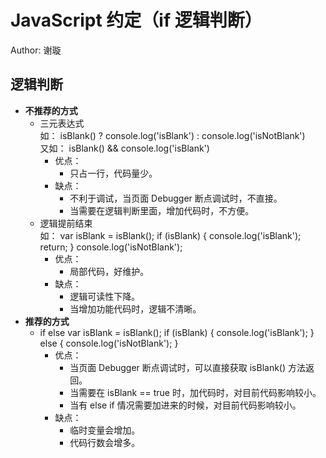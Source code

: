 JavaScript 约定（if 逻辑判断）
============

Author: 谢璇

## 逻辑判断
* **不推荐的方式**
    * 三元表达式
        <br />
        如：
            isBlank() ? console.log('isBlank') : console.log('isNotBlank')
        <br />
        又如：
            isBlank() && console.log('isBlank')
        <br />
        * 优点：
            * 只占一行，代码量少。
        * 缺点：
            * 不利于调试，当页面 Debugger 断点调试时，不直接。
            * 当需要在逻辑判断里面，增加代码时，不方便。
    * 逻辑提前结束
        <br />
        如：
            var isBlank = isBlank();
            if (isBlank) {
                console.log('isBlank');
                return;
            }
            console.log('isNotBlank');
        * 优点：
            * 局部代码，好维护。
        * 缺点：
            * 逻辑可读性下降。
            * 当增加功能代码时，逻辑不清晰。
* **推荐的方式**
    * if else
            var isBlank = isBlank();
            if (isBlank) {
                console.log('isBlank');
            } else {
                console.log('isNotBlank');
            }
        * 优点：
            * 当页面 Debugger 断点调试时，可以直接获取 isBlank() 方法返回。
            * 当需要在 isBlank == true 时，加代码时，对目前代码影响较小。
            * 当有 else if 情况需要加进来的时候，对目前代码影响较小。
        * 缺点：
            * 临时变量会增加。
            * 代码行数会增多。
